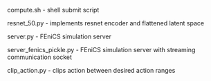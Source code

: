 compute.sh - shell submit script

resnet_50.py - implements resnet encoder and flattened latent space 

server.py - FEniCS simulation server

server_fenics_pickle.py - FEniCS simulation server with streaming communication socket

clip_action.py - clips action between desired action ranges
